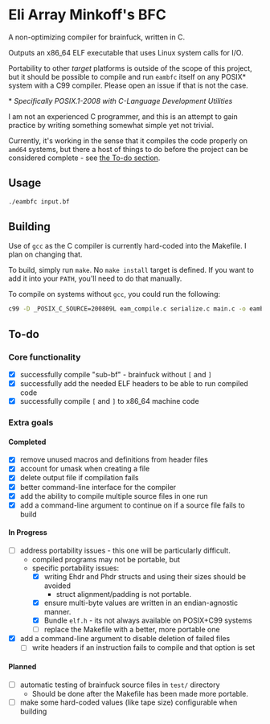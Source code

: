 <!--
SPDX-FileCopyrightText: 2024 Eli Array Minkoff

SPDX-License-Identifier: 0BSD
-->

# Eli Array Minkoff's BFC

A non-optimizing compiler for brainfuck, written in C.

Outputs an x86_64 ELF executable that uses Linux system calls for I/O.

Portability to other *target* platforms is outside of the scope of this project,
but it should be possible to compile and run `eambfc` itself on any POSIX\*
system with a C99 compiler. Please open an issue if that is not the case.

\* *Specifically POSIX.1-2008 with C-Language Development Utilities*

I am not an experienced C programmer, and this is an attempt to gain practice by
writing something somewhat simple yet not trivial.

Currently, it's working in the sense that it compiles the code properly on
`amd64` systems, but there a host of things to do before the project can be
considered complete - see [the To-do section](#to-do).

## Usage

```sh
./eambfc input.bf
```

## Building

Use of `gcc` as the C compiler is currently hard-coded into the Makefile.
I plan on changing that.

To build, simply run `make`. No `make install` target is defined.
If you want to add it into your `PATH`, you'll need to do that manually.

To compile on systems without `gcc`, you could run the following:

```sh
c99 -D _POSIX_C_SOURCE=200809L eam_compile.c serialize.c main.c -o eambfc
```

## To-do

### Core functionality

* [x] successfully compile "sub-bf" - brainfuck without `[` and `]`
* [x] successfully add the needed ELF headers to be able to run compiled code
* [x] successfully compile `[` and `]` to x86_64 machine code

### Extra goals

#### Completed

* [x] remove unused macros and definitions from header files
* [x] account for umask when creating a file
* [x] delete output file if compilation fails
* [x] better command-line interface for the compiler
* [x] add the ability to compile multiple source files in one run
* [x] add a command-line argument to continue on if a source file fails to build

#### In Progress

* [ ] address portability issues - this one will be particularly difficult.
  * compiled programs may not be portable, but
  * specific portability issues:
    * [x] writing Ehdr and Phdr structs and using their sizes should be avoided
      * struct alignment/padding is not portable.
    * [x] ensure multi-byte values are written in an endian-agnostic manner.
    * [x] Bundle `elf.h` - its not always available on POSIX+C99 systems
    * [ ] replace the Makefile with a better, more portable one
* [x] add a command-line argument to disable deletion of failed files
  * [ ] write headers if an instruction fails to compile and that option is set

#### Planned

* [ ] automatic testing of brainfuck source files in `test/` directory
  * Should be done after the Makefile has been made more portable.
* [ ] make some hard-coded values (like tape size) configurable when building
